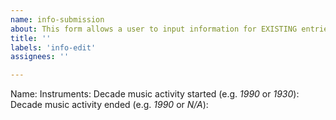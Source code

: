 ```yaml
---
name: info-submission
about: This form allows a user to input information for EXISTING entries in the RHIZOME
title: ''
labels: 'info-edit'
assignees: ''

---
```


Name:
Instruments:
Decade music activity started (e.g. *1990* or *1930*):
Decade music activity ended (e.g. *1990* or *N/A*):

